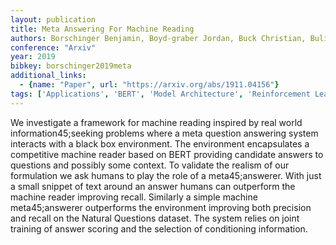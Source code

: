 ```yaml
---
layout: publication
title: Meta Answering For Machine Reading
authors: Borschinger Benjamin, Boyd-graber Jordan, Buck Christian, Bulian Jannis, Ciaramita Massimiliano, Huebscher Michelle Chen, Gajewski Wojciech, Kilcher Yannic, Nogueira Rodrigo, Saralegu Lierni Sestorain
conference: "Arxiv"
year: 2019
bibkey: borschinger2019meta
additional_links:
  - {name: "Paper", url: "https://arxiv.org/abs/1911.04156"}
tags: ['Applications', 'BERT', 'Model Architecture', 'Reinforcement Learning', 'Tools', 'Training Techniques']
---
```

We investigate a framework for machine reading inspired by real world information45;seeking problems where a meta question answering system interacts with a black box environment. The environment encapsulates a competitive machine reader based on BERT providing candidate answers to questions and possibly some context. To validate the realism of our formulation we ask humans to play the role of a meta45;answerer. With just a small snippet of text around an answer humans can outperform the machine reader improving recall. Similarly a simple machine meta45;answerer outperforms the environment improving both precision and recall on the Natural Questions dataset. The system relies on joint training of answer scoring and the selection of conditioning information.
